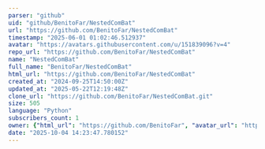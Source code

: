 ```yaml
---
parser: "github"
uid: "github/BenitoFar/NestedComBat"
url: "https://github.com/BenitoFar/NestedComBat"
timestamp: "2025-06-01 01:02:46.512937"
avatar: "https://avatars.githubusercontent.com/u/151839096?v=4"
repo_url: "https://github.com/BenitoFar/NestedComBat"
name: "NestedComBat"
full_name: "BenitoFar/NestedComBat"
html_url: "https://github.com/BenitoFar/NestedComBat"
created_at: "2024-09-25T14:50:00Z"
updated_at: "2025-05-22T12:19:48Z"
clone_url: "https://github.com/BenitoFar/NestedComBat.git"
size: 505
language: "Python"
subscribers_count: 1
owner: {"html_url": "https://github.com/BenitoFar", "avatar_url": "https://avatars.githubusercontent.com/u/151839096?v=4", "login": "BenitoFar", "type": "User"}
date: "2025-10-04 14:23:47.780152"
---
```

